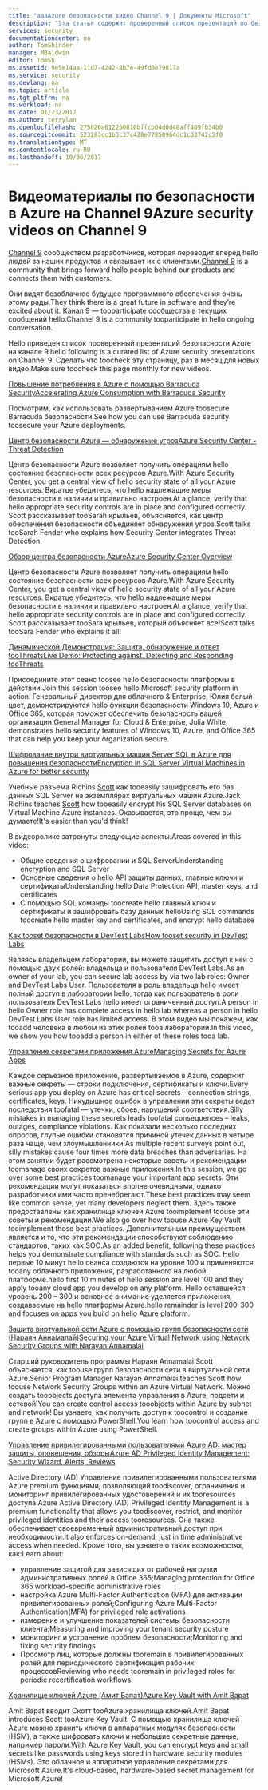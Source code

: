 ```yaml
---
title: "aaaAzure безопасности видео Channel 9 | Документы Microsoft"
description: "Эта статья содержит проверенный список презентаций по безопасности Azure в Channel 9. Channel 9 — это сообщество, подключенное hello специалистами использовать наши продукты hello людям за наших продуктов."
services: security
documentationcenter: na
author: TomShinder
manager: MBaldwin
editor: TomSh
ms.assetid: 9e5e14aa-11d7-4242-8b7e-49fd0e79817a
ms.service: security
ms.devlang: na
ms.topic: article
ms.tgt_pltfrm: na
ms.workload: na
ms.date: 01/23/2017
ms.author: terrylan
ms.openlocfilehash: 275826a612260810bffcb04d0d48aff409fb34b0
ms.sourcegitcommit: 523283cc1b3c37c428e77850964dc1c33742c5f0
ms.translationtype: MT
ms.contentlocale: ru-RU
ms.lasthandoff: 10/06/2017
---
```

# <a name="azure-security-videos-on-channel-9"></a><span data-ttu-id="b61c8-104">Видеоматериалы по безопасности в Azure на Channel 9</span><span class="sxs-lookup"><span data-stu-id="b61c8-104">Azure security videos on Channel 9</span></span>
<span data-ttu-id="b61c8-105">[Channel 9](https://channel9.msdn.com/) сообществом разработчиков, которая переводит вперед hello людей за наших продуктов и связывает их с клиентами.</span><span class="sxs-lookup"><span data-stu-id="b61c8-105">[Channel 9](https://channel9.msdn.com/) is a community that brings forward hello people behind our products and connects them with customers.</span></span>

<span data-ttu-id="b61c8-106">Они видят безоблачное будущее программного обеспечения очень этому рады.</span><span class="sxs-lookup"><span data-stu-id="b61c8-106">They think there is a great future in software and they’re excited about it.</span></span> <span data-ttu-id="b61c8-107">Канал 9 — tooparticipate сообщества в текущих сообщений hello.</span><span class="sxs-lookup"><span data-stu-id="b61c8-107">Channel 9 is a community tooparticipate in hello ongoing conversation.</span></span>

<span data-ttu-id="b61c8-108">Hello приведен список проверенный презентаций безопасности Azure на канале 9.</span><span class="sxs-lookup"><span data-stu-id="b61c8-108">hello following is a curated list of Azure security presentations on Channel 9.</span></span> <span data-ttu-id="b61c8-109">Сделать что toocheck эту страницу, раз в месяц для новых видео.</span><span class="sxs-lookup"><span data-stu-id="b61c8-109">Make sure toocheck this page monthly for new videos.</span></span>

[<span data-ttu-id="b61c8-110">Повышение потребления в Azure с помощью Barracuda Security</span><span class="sxs-lookup"><span data-stu-id="b61c8-110">Accelerating Azure Consumption with Barracuda Security</span></span>](https://channel9.msdn.com/events/Microsoft-Azure-Marketplace-ISV-Solutions-Webinar-Series/Webinar-1-Accelerating-Azure-Consumption-with-Barracuda-Security/Webinar-1-Accelerating-Azure-Consumption-with-Barracuda-Security)

<span data-ttu-id="b61c8-111">Посмотрим, как использовать развертыванием Azure toosecure Barracuda безопасности.</span><span class="sxs-lookup"><span data-stu-id="b61c8-111">See how you can use Barracuda security toosecure your Azure deployments.</span></span>

[<span data-ttu-id="b61c8-112">Центр безопасности Azure — обнаружение угроз</span><span class="sxs-lookup"><span data-stu-id="b61c8-112">Azure Security Center - Threat Detection</span></span>](https://channel9.msdn.com/Shows/Azure-Friday/Azure-Security-Center-Threat-Detection)

<span data-ttu-id="b61c8-113">Центр безопасности Azure позволяет получить операциям hello состояние безопасности всех ресурсов Azure.</span><span class="sxs-lookup"><span data-stu-id="b61c8-113">With Azure Security Center, you get a central view of hello security state of all your Azure resources.</span></span> <span data-ttu-id="b61c8-114">Вкратце убедитесь, что hello надлежащие меры безопасности в наличии и правильно настроен.</span><span class="sxs-lookup"><span data-stu-id="b61c8-114">At a glance, verify that hello appropriate security controls are in place and configured correctly.</span></span> <span data-ttu-id="b61c8-115">Scott рассказывает tooSarah крыльев, объясняется, как центр обеспечения безопасности объединяет обнаружения угроз.</span><span class="sxs-lookup"><span data-stu-id="b61c8-115">Scott talks tooSarah Fender who explains how Security Center integrates Threat Detection.</span></span>

[<span data-ttu-id="b61c8-116">Обзор центра безопасности Azure</span><span class="sxs-lookup"><span data-stu-id="b61c8-116">Azure Security Center Overview</span></span>](https://channel9.msdn.com/Shows/Azure-Friday/Azure-Security-Center-Overview)

<span data-ttu-id="b61c8-117">Центр безопасности Azure позволяет получить операциям hello состояние безопасности всех ресурсов Azure.</span><span class="sxs-lookup"><span data-stu-id="b61c8-117">With Azure Security Center, you get a central view of hello security state of all your Azure resources.</span></span> <span data-ttu-id="b61c8-118">Вкратце убедитесь, что hello надлежащие меры безопасности в наличии и правильно настроен.</span><span class="sxs-lookup"><span data-stu-id="b61c8-118">At a glance, verify that hello appropriate security controls are in place and configured correctly.</span></span> <span data-ttu-id="b61c8-119">Scott рассказывает tooSara крыльев, который объясняет все!</span><span class="sxs-lookup"><span data-stu-id="b61c8-119">Scott talks tooSara Fender who explains it all!</span></span>

[<span data-ttu-id="b61c8-120">Динамической Демонстрация: Защита, обнаружение и ответ tooThreats</span><span class="sxs-lookup"><span data-stu-id="b61c8-120">Live Demo: Protecting against, Detecting and Responding tooThreats</span></span>](https://channel9.msdn.com/events/Virtual-Security-Summit/Virtual-Security-Summit-2016/Live-Demo-Protecting-against-Detecting-and-Responding-to-Threats)

<span data-ttu-id="b61c8-121">Присоедините этот сеанс toosee hello безопасности платформы в действии.</span><span class="sxs-lookup"><span data-stu-id="b61c8-121">Join this session toosee hello Microsoft security platform in action.</span></span> <span data-ttu-id="b61c8-122">Генеральный директор для облачного & Enterprise, Юлия белый цвет, демонстрируются hello функции безопасности Windows 10, Azure и Office 365, которая поможет обеспечить безопасность вашей организации.</span><span class="sxs-lookup"><span data-stu-id="b61c8-122">General Manager for Cloud & Enterprise, Julia White, demonstrates hello security features of Windows 10, Azure, and Office 365 that can help you keep your organization secure.</span></span>

[<span data-ttu-id="b61c8-123">Шифрование внутри виртуальных машин Server SQL в Azure для повышения безопасности</span><span class="sxs-lookup"><span data-stu-id="b61c8-123">Encryption in SQL Server Virtual Machines in Azure for better security</span></span>](https://channel9.msdn.com/Shows/Azure-Friday/Encryption-in-SQL-Azure-for-better-security)

<span data-ttu-id="b61c8-124">Учебные разъема Richins [Scott](https://channel9.msdn.com/Niners/Glucose) как tooeasily зашифровать его баз данных SQL Server на экземплярах виртуальных машин Azure.</span><span class="sxs-lookup"><span data-stu-id="b61c8-124">Jack Richins teaches [Scott](https://channel9.msdn.com/Niners/Glucose) how tooeasily encrypt his SQL Server databases on Virtual Machine Azure instances.</span></span> <span data-ttu-id="b61c8-125">Оказывается, это проще, чем вы думаете!</span><span class="sxs-lookup"><span data-stu-id="b61c8-125">It's easier than you'd think!</span></span>

<span data-ttu-id="b61c8-126">В видеоролике затронуты следующие аспекты.</span><span class="sxs-lookup"><span data-stu-id="b61c8-126">Areas covered in this video:</span></span>

* <span data-ttu-id="b61c8-127">Общие сведения о шифровании и SQL Server</span><span class="sxs-lookup"><span data-stu-id="b61c8-127">Understanding encryption and SQL Server</span></span>
* <span data-ttu-id="b61c8-128">Основные сведения о hello API защиты данных, главные ключи и сертификаты</span><span class="sxs-lookup"><span data-stu-id="b61c8-128">Understanding hello Data Protection API, master keys, and certificates</span></span>
* <span data-ttu-id="b61c8-129">С помощью SQL команды toocreate hello главный ключ и сертификаты и зашифровать базу данных hello</span><span class="sxs-lookup"><span data-stu-id="b61c8-129">Using SQL commands toocreate hello master key and certificates, and encrypt hello database</span></span>

[<span data-ttu-id="b61c8-130">Как tooset безопасности в DevTest Labs</span><span class="sxs-lookup"><span data-stu-id="b61c8-130">How tooset security in DevTest Labs</span></span>](https://channel9.msdn.com/Blogs/Azure/How-to-set-security-in-your-DevTest-Lab)

<span data-ttu-id="b61c8-131">Являясь владельцем лаборатории, вы можете защитить доступ к ней с помощью двух ролей: владельца и пользователя DevTest Labs.</span><span class="sxs-lookup"><span data-stu-id="b61c8-131">As an owner of your lab, you can secure lab access by via two lab roles: Owner and DevTest Labs User.</span></span> <span data-ttu-id="b61c8-132">Пользователя в роль владельца hello имеет полный доступ в лаборатории hello, тогда как пользователь в роли пользователя DevTest Labs hello имеет ограниченный доступ.</span><span class="sxs-lookup"><span data-stu-id="b61c8-132">A person in hello Owner role has complete access in hello lab whereas a person in hello DevTest Labs User role has limited access.</span></span> <span data-ttu-id="b61c8-133">В этом видео мы покажем, как tooadd человека в любом из этих ролей tooa лаборатории.</span><span class="sxs-lookup"><span data-stu-id="b61c8-133">In this video, we show you how tooadd a person in either of these roles tooa lab.</span></span>

[<span data-ttu-id="b61c8-134">Управление секретами приложения Azure</span><span class="sxs-lookup"><span data-stu-id="b61c8-134">Managing Secrets for Azure Apps</span></span>](https://channel9.msdn.com/events/Build/2016/P456)

<span data-ttu-id="b61c8-135">Каждое серьезное приложение, развертываемое в Azure, содержит важные секреты — строки подключения, сертификаты и ключи.</span><span class="sxs-lookup"><span data-stu-id="b61c8-135">Every serious app you deploy on Azure has critical secrets – connection strings, certificates, keys.</span></span> <span data-ttu-id="b61c8-136">Никудышное ошибок в управлении эти секреты ведет последствия toofatal — утечки, сбоев, нарушений соответствия.</span><span class="sxs-lookup"><span data-stu-id="b61c8-136">Silly mistakes in managing these secrets leads toofatal consequences – leaks, outages, compliance violations.</span></span> <span data-ttu-id="b61c8-137">Как показали несколько последних опросов, глупые ошибки становятся причиной утечек данных в четыре раза чаще, чем злоумышленники.</span><span class="sxs-lookup"><span data-stu-id="b61c8-137">As multiple recent surveys point out, silly mistakes cause four times more data breaches than adversaries.</span></span> <span data-ttu-id="b61c8-138">На этом занятии будет рассмотрена некоторые советы и рекомендации toomanage своих секретов важные приложения.</span><span class="sxs-lookup"><span data-stu-id="b61c8-138">In this session, we go over some best practices toomanage your important app secrets.</span></span> <span data-ttu-id="b61c8-139">Эти рекомендации могут показаться вполне очевидными, однако разработчики ими часто пренебрегают.</span><span class="sxs-lookup"><span data-stu-id="b61c8-139">These best practices may seem like common sense, yet many developers neglect them.</span></span> <span data-ttu-id="b61c8-140">Здесь также предоставлены как хранилище ключей Azure tooimplement toouse эти советы и рекомендации.</span><span class="sxs-lookup"><span data-stu-id="b61c8-140">We also go over how toouse Azure Key Vault tooimplement those best practices.</span></span> <span data-ttu-id="b61c8-141">Дополнительным преимуществом является и то, что эти рекомендации способствуют соблюдению стандартов, таких как SOC.</span><span class="sxs-lookup"><span data-stu-id="b61c8-141">As an added benefit, following these practices helps you demonstrate compliance with standards such as SOC.</span></span> <span data-ttu-id="b61c8-142">Hello первые 10 минут hello сеанса создаются на уровне 100 и применяются tooany облачного приложения, разработанного на любой платформе.</span><span class="sxs-lookup"><span data-stu-id="b61c8-142">hello first 10 minutes of hello session are level 100 and they apply tooany cloud app you develop on any platform.</span></span> <span data-ttu-id="b61c8-143">Hello оставшейся уровень 200 – 300 и основное внимание уделяется приложения, создаваемые на hello платформы Azure.</span><span class="sxs-lookup"><span data-stu-id="b61c8-143">hello remainder is level 200-300 and focuses on apps you build on hello Azure platform.</span></span>

[<span data-ttu-id="b61c8-144">Защита виртуальной сети Azure с помощью групп безопасности сети (Нараян Аннамалай)</span><span class="sxs-lookup"><span data-stu-id="b61c8-144">Securing your Azure Virtual Network using Network Security Groups with Narayan Annamalai</span></span>](https://channel9.msdn.com/Shows/Azure-Friday/Sucruing-your-Azure-Virtual-Network-using-Network-ACLs-with-Narayan-Annamalai)

<span data-ttu-id="b61c8-145">Старший руководитель программы Нараян Annamalai Scott объясняется, как toouse групп безопасности сети в виртуальной сети Azure.</span><span class="sxs-lookup"><span data-stu-id="b61c8-145">Senior Program Manager Narayan Annamalai teaches Scott how toouse Network Security Groups within an Azure Virtual Network.</span></span> <span data-ttu-id="b61c8-146">Можно создать tooobjects доступа элемента управления в Azure, подсети и сетевой!</span><span class="sxs-lookup"><span data-stu-id="b61c8-146">You can create control access tooobjects within Azure by subnet and network!</span></span> <span data-ttu-id="b61c8-147">Вы узнаете, как получить доступ к toocontrol и создание групп в Azure с помощью PowerShell.</span><span class="sxs-lookup"><span data-stu-id="b61c8-147">You learn how toocontrol access and create groups within Azure using PowerShell.</span></span>

[<span data-ttu-id="b61c8-148">Управление привилегированными пользователями Azure AD: мастер защиты, оповещения, обзоры</span><span class="sxs-lookup"><span data-stu-id="b61c8-148">Azure AD Privileged Identity Management: Security Wizard, Alerts, Reviews</span></span>](https://channel9.msdn.com/Series/Azure-Active-Directory-Videos-Demos/Azure-AD-Privileged-Identity-Management-Security-Wizard-Alerts-Reviews)

<span data-ttu-id="b61c8-149">Active Directory (AD) Управление привилегированными пользователями Azure premium функциями, позволяющий toodiscover, ограничения и мониторинг привилегированных удостоверений и их tooresources доступа.</span><span class="sxs-lookup"><span data-stu-id="b61c8-149">Azure Active Directory (AD) Privileged Identity Management is a premium functionality that allows you toodiscover, restrict, and monitor privileged identities and their access tooresources.</span></span> <span data-ttu-id="b61c8-150">Она также обеспечивает своевременный административный доступ при необходимости.</span><span class="sxs-lookup"><span data-stu-id="b61c8-150">It also enforces on-demand, just in time administrative access when needed.</span></span> <span data-ttu-id="b61c8-151">Кроме того, вы узнаете о таких возможностях, как:</span><span class="sxs-lookup"><span data-stu-id="b61c8-151">Learn about:</span></span>

* <span data-ttu-id="b61c8-152">управление защитой для зависящих от рабочей нагрузки административных ролей в Office 365;</span><span class="sxs-lookup"><span data-stu-id="b61c8-152">Managing protection for Office 365 workload-specific administrative roles</span></span>
* <span data-ttu-id="b61c8-153">настройка Azure Multi-Factor Authentication (MFA) для активации привилегированных ролей;</span><span class="sxs-lookup"><span data-stu-id="b61c8-153">Configuring Azure Multi-Factor Authentication(MFA) for privileged role activations</span></span>
* <span data-ttu-id="b61c8-154">измерение и улучшение показателей системы безопасности клиента;</span><span class="sxs-lookup"><span data-stu-id="b61c8-154">Measuring and improving your tenant security posture</span></span>
* <span data-ttu-id="b61c8-155">мониторинг и устранение проблем безопасности;</span><span class="sxs-lookup"><span data-stu-id="b61c8-155">Monitoring and fixing security findings</span></span>
* <span data-ttu-id="b61c8-156">Просмотр лиц, которые должны tooremain в привилегированных ролей для периодического сертификация рабочих процессов</span><span class="sxs-lookup"><span data-stu-id="b61c8-156">Reviewing who needs tooremain in privileged roles for periodic recertification workflows</span></span>

[<span data-ttu-id="b61c8-157">Хранилище ключей Azure (Амит Бапат)</span><span class="sxs-lookup"><span data-stu-id="b61c8-157">Azure Key Vault with Amit Bapat</span></span>](https://channel9.msdn.com/Shows/Azure-Friday/Azure-Key-Vault-with-Amit-Bapat)

<span data-ttu-id="b61c8-158">Amit Bapat вводит Скотт tooAzure хранилища ключей.</span><span class="sxs-lookup"><span data-stu-id="b61c8-158">Amit Bapat introduces Scott tooAzure Key Vault.</span></span> <span data-ttu-id="b61c8-159">С помощью хранилища ключей Azure можно хранить ключи в аппаратных модулях безопасности (HSM), а также шифровать ключи и небольшие секретные данные, например пароли.</span><span class="sxs-lookup"><span data-stu-id="b61c8-159">With Azure Key Vault, you can encrypt keys and small secrets like passwords using keys stored in hardware security modules (HSMs).</span></span> <span data-ttu-id="b61c8-160">Это облачное и аппаратное управление секретами для Microsoft Azure.</span><span class="sxs-lookup"><span data-stu-id="b61c8-160">It's cloud-based, hardware-based secret management for Microsoft Azure!</span></span>
